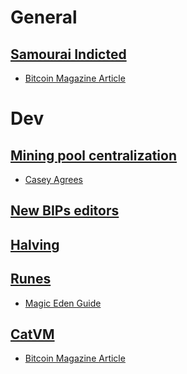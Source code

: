 # General

## [Samourai Indicted](https://www.justice.gov/usao-sdny/pr/founders-and-ceo-cryptocurrency-mixing-service-arrested-and-charged-money-laundering)
* [Bitcoin Magazine Article](https://bitcoinmagazine.com/legal/samourai-did-nothing-wrong-self-custodial-tools-are-not-money-transmitters)

# Dev

## [Mining pool centralization](https://www.tftc.io/bitcoin-mining-pool-centralization/)
* [Casey Agrees](https://unchainedcrypto.com/bitcoin-mining-decentralization-not-great-says-ordinals-creator/)

## [New BIPs editors](https://groups.google.com/g/bitcoindev/c/cuMZ77KEQAA/m/cA2P2UalAgAJ)

## [Halving](https://mempool.space/block/840000)

## [Runes](https://docs.ordinals.com/runes)
* [Magic Eden Guide](https://community.magiceden.io/learn/runes-guide)

## [CatVM](https://catvm.org/catvm.pdf)
* [Bitcoin Magazine Article](https://bitcoinmagazine.com/technical/what-the-heck-is-catvm)

